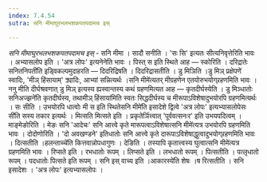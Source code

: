 ```yaml
---
index: 7.4.54
sutra: सनि मीमाघुरभलभशकपतपदामच इस्

---
```

_सनि मीमाघुरभलभशकपतपदामच इस्_ - सनि मीमा । सादौ सनीति । 'सः सि' इत्यतः सीत्यनिवृत्तेरिति भावः । अभ्यासलोप इति । 'अत्र लोपः' इत्यनेनेति भावः । पिस्त् स इति स्थिते आह —  स्कोरिति । दरिद्रातेः सनितनिपती॑ति इड्विकल्पमुदाहरति —  दिदरिद्रिषति । दिदरिद्रासतीति । डु मिञिति ।डु मिञ् प्रक्षेपणे॑ स्वादिः, 'मीञ् हिंसायाम्' क्र्यादिः, आभ्यां सन्नित्यर्थः ।सनि मीमे॑त्यतर् मीग्रहणेन एतयोरुभयोग्र्रहणमिति भावः । ननु मीति दीर्घश्रवणात् डु मिञ् इत्यस्य ह्यस्वान्तस्य कथं ग्रहणमित्यत आह —  कृतदीर्घस्येति । डु मिञ्धातोः सनिअज्झने॑ति कृतदीर्घस्य, तथामीञ् हिंसाया॑मिति स्वतः सिद्धदीर्घस्य च मीरूपाऽविशेषादुभयोरपि ग्रहणमित्यर्थः । सः सीति । उभयोरपि धात्वोः मी स इति स्थितेसनि मीमे॑ति इसादेशे द्वित्वे 'अत्र लोपः' इत्यभ्यासलोपेसः सी॑ति सस्य तकार इत्यर्थः । मित्सति मित्सते इति । प्रकृतेर्ञित्त्वात् 'पूर्ववत्सनःर' इति उभयपदित्वम् । माङ्मेङोरिति । मेङः सनि 'आदेचः' सनि आत्त्वे कृते मारूपत्वाऽविशेषात्सनि मीमे॑त्यत्र उभयोरपि ग्रहणमिति भावः । दोदोणोरिति । 'दो अवखण्डने' इतिधातोः सनि आत्त्वे कृते दारूपाऽविशेषाद्धुत्वादुभयोग्र्रहणमिति भावः । दित्सतीति ।हलन्ताच्चे॑ति कित्तवान्नोपधागुणः । देङिति । तस्यापि कृतात्त्वस्य घुत्वात्सनि मीमे॑त्यत्र ग्रहणमिति भावः । रिप्सते इति । रभधातोः रूपम् । लिप्सते इति । लभधातो रूपम् । पित्सतीति । पत्लृधातो रूपम् । पदधातोः पित्सते इति रूपम् । सनि इस् वाच्य इति ।आकारस्ये॑ति शेषः ।ष रित्सतीति । सनि इसादेशः । 'अत्र लोपः' इत्यभ्यासलोपः ।